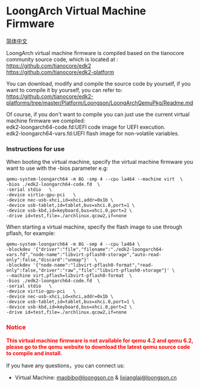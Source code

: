 # LoongArch Virtual Machine Firmware 
[简体中文](README_CN.md)

LoongArch virtual machine firmware is compiled based on the tianocore community source code, which is located at :  
https://github.com/tianocore/edk2  
https://github.com/tianocore/edk2-platform  

You can download, modify and compile the source code by yourself, if you want to compile it by yourself, you can refer to:  
https://github.com/tianocore/edk2-platforms/tree/master/Platform/Loongson/LoongArchQemuPkg/Readme.md  

Of course, if you don't want to compile you can just use the current virtual machine firmware we compiled:  
edk2-loongarch64-code.fd:UEFI code image for UEFI execution.  
edk2-loongarch64-vars.fd:UEFI flash image for non-volatile variables.  

### Instructions for use
When booting the virtual machine, specify the virtual machine firmware you want to use with the -bios parameter e.g:  
```   
qemu-system-loongarch64 -m 8G -smp 4 --cpu la464 --machine virt  \
-bios ./edk2-loongarch64-code.fd  \
-serial stdio   \
-device virtio-gpu-pci   \
-device nec-usb-xhci,id=xhci,addr=0x1b \
-device usb-tablet,id=tablet,bus=xhci.0,port=1 \
-device usb-kbd,id=keyboard,bus=xhci.0,port=2 \
-drive id=test,file=./archlinux.qcow2,if=none 
```   
When starting a virtual machine, specify the flash image to use through pflash, for example:
```
qemu-system-loongarch64 -m 8G -smp 4 --cpu la464 \
-blockdev '{"driver":"file","filename":"./edk2-loongarch64-vars.fd","node-name":"libvirt-pflash0-storage","auto-read-only":false,"discard":"unmap"}'  \
-blockdev '{"node-name":"libvirt-pflash0-format","read-only":false,"driver":"raw","file":"libvirt-pflash0-storage"}' \
--machine virt,pflash=libvirt-pflash0-format  \
-bios ./edk2-loongarch64-code.fd  \
-serial stdio   \
-device virtio-gpu-pci   \
-device nec-usb-xhci,id=xhci,addr=0x1b \
-device usb-tablet,id=tablet,bus=xhci.0,port=1 \
-device usb-kbd,id=keyboard,bus=xhci.0,port=2 \
-drive id=test,file=./archlinux.qcow2,if=none
```  

### <font color=red>Notice</font>
<font color=red>**This virtual machine firmware is not available for qemu 4.2 and qemu 6.2, please go to the qemu website to download the latest qemu source code to compile and install.**</font>


If you have any questions，you can connect us:  
* Virtual Machine: maobibo@loongson.cn & lixianglai@loongson.cn

